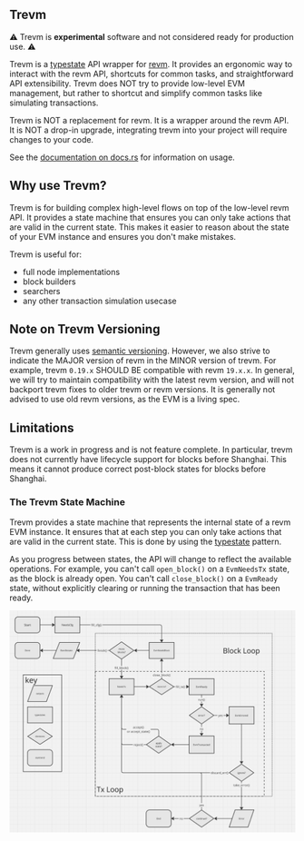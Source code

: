 ## Trevm

⚠️ Trevm is **experimental** software and not considered ready for production
use. ⚠️

Trevm is a [typestate] API wrapper for [revm]. It provides an ergonomic way to
interact with the revm API, shortcuts for common tasks, and straightforward API
extensibility. Trevm does NOT try to provide low-level EVM management, but
rather to shortcut and simplify common tasks like simulating transactions.

Trevm is NOT a replacement for revm. It is a wrapper around the revm API. It is
NOT a drop-in upgrade, integrating trevm into your project will require changes
to your code.

See the [documentation on docs.rs] for information on usage.

## Why use Trevm?

Trevm is for building complex high-level flows on top of the low-level revm
API. It provides a state machine that ensures you can only take actions that are
valid in the current state. This makes it easier to reason about the state of
your EVM instance and ensures you don't make mistakes.

Trevm is useful for:

- full node implementations
- block builders
- searchers
- any other transaction simulation usecase

## Note on Trevm Versioning

Trevm generally uses [semantic versioning](https://semver.org/). However, we
also strive to indicate the MAJOR version of revm in the MINOR version of
trevm. For example, trevm `0.19.x` SHOULD BE compatible with revm `19.x.x`. In
general, we will try to maintain compatibility with the latest revm version,
and will not backport trevm fixes to older trevm or revm versions. It is
generally not advised to use old revm versions, as the EVM is a living spec.

## Limitations

Trevm is a work in progress and is not feature complete. In particular, trevm
does not currently have lifecycle support for blocks before Shanghai. This means
it cannot produce correct post-block states for blocks before Shanghai.

### The Trevm State Machine

Trevm provides a state machine that represents the internal state of a revm EVM
instance. It ensures that at each step you can only take actions that are valid
in the current state. This is done by using the [typestate] pattern.

As you progress between states, the API will change to reflect the available
operations. For example, you can't call `open_block()` on a `EvmNeedsTx` state,
as the block is already open. You can't call `close_block()` on a `EvmReady`
state, without explicitly clearing or running the transaction that has been
ready.

![typestates are cool](./assets/states.png)

[typestate]: https://cliffle.com/blog/rust-typestate/
[revm]: https://github.com/bluealloy/revm
[docs.rs]: https://docs.rs/trevm/latest/trevm/
[documentation on docs.rs]: https://docs.rs/trevm/latest/trevm/
